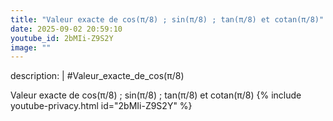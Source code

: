 ```yaml
---
title: "Valeur exacte de cos(π/8) ; sin(π/8) ; tan(π/8) et cotan(π/8)"
date: 2025-09-02 20:59:10 
youtube_id: 2bMIi-Z9S2Y
image: ""
---
```

description: |
  #Valeur_exacte_de_cos(π/8)
  
  
  
  Valeur exacte de cos(π/8) ; sin(π/8) ; tan(π/8) et cotan(π/8)
{% include youtube-privacy.html id="2bMIi-Z9S2Y" %}
